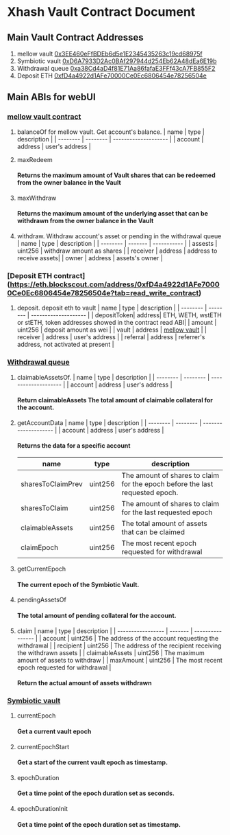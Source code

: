 # Xhash Vault Contract Document

## Main Vault Contract Addresses

1. mellow vault [0x3EE460eFfBDEb6d5e1E2345435263c19cd68975f](https://eth.blockscout.com/address/0x3EE460eFfBDEb6d5e1E2345435263c19cd68975f?tab=contract)
2. Symbiotic vault [0xD6A7933D2Ac0BAf297944d254Eb62A48dEa6E19b](https://eth.blockscout.com/address/0xD6A7933D2Ac0BAf297944d254Eb62A48dEa6E19b?tab=contract)
3. Withdrawal queue [0xa38Cd4aD4f81E71Aa86fafaE3FFf43cA7FB855F2](https://eth.blockscout.com/address/0xa38Cd4aD4f81E71Aa86fafaE3FFf43cA7FB855F2?tab=contract)
4. Deposit ETH [0xfD4a4922d1AFe70000Ce0Ec6806454e78256504e](https://eth.blockscout.com/address/0xfD4a4922d1AFe70000Ce0Ec6806454e78256504e?tab=read_write_contract)

## Main ABIs for webUI

### [mellow vault contract](https://eth.blockscout.com/address/0x3EE460eFfBDEb6d5e1E2345435263c19cd68975f?tab=contract)

1. balanceOf for mellow vault. Get account's balance.
   | name | type | description |
   | -------- | -------- | -------------------- |
   | account | address | user's address |
2. maxRedeem

   #### Returns the maximum amount of Vault shares that can be redeemed from the owner balance in the Vault

3. maxWithdraw

   #### Returns the maximum amount of the underlying asset that can be withdrawn from the owner balance in the Vault

4. withdraw. Withdraw account's asset or pending in the withdrawal queue
   | name | type | description |
   | -------- | ------- | ----------- |
   | assests | uint256 | withdraw amount as shares |
   | receiver | address | address to receive assets|
   | owner | address | assets's owner |

### [Deposit ETH contract] (https://eth.blockscout.com/address/0xfD4a4922d1AFe70000Ce0Ec6806454e78256504e?tab=read_write_contract)

1. deposit. deposit eth to vault
   | name | type | description |
   | -------- | -------- | -------------------- |
   | depositToken| address| ETH, WETH, wstETH or stETH, token addresses showed in the contract read ABI|
   | amount | uint256 | deposit amount as wei |
   | vault | address | [mellow vault](https://eth.blockscout.com/address/0x3EE460eFfBDEb6d5e1E2345435263c19cd68975f?tab=contract) |
   | receiver | address | user's address |
   | referral | address | referrer's address, not activated at present |

### [Withdrawal queue](https://eth.blockscout.com/address/0xa38Cd4aD4f81E71Aa86fafaE3FFf43cA7FB855F2?tab=contract)

1. claimableAssetsOf.
   | name | type | description |
   | -------- | -------- | -------------------- |
   | account | address | user's address |

   #### Return claimableAssets The total amount of claimable collateral for the account.

2. getAccountData
   | name | type | description |
   | -------- | -------- | -------------------- |
   | account | address | user's address |
   #### Returns the data for a specific account
   | name              | type    | description                                                                  |
   | ----------------- | ------- | ---------------------------------------------------------------------------- |
   | sharesToClaimPrev | uint256 | The amount of shares to claim for the epoch before the last requested epoch. |
   | sharesToClaim     | uint256 | The amount of shares to claim for the last requested epoch                   |
   | claimableAssets   | uint256 | The total amount of assets that can be claimed                               |
   | claimEpoch        | uint256 | The most recent epoch requested for withdrawal                               |
3. getCurrentEpoch
   #### The current epoch of the Symbiotic Vault.
4. pendingAssetsOf
   #### The total amount of pending collateral for the account.
5. claim
   | name | type | description |
   | ----------------- | ------- | ---------------- |
   | account | uint256 | The address of the account requesting the withdrawal |
   | recipient | uint256 | The address of the recipient receiving the withdrawn assets |
   | claimableAssets | uint256 | The maximum amount of assets to withdraw |
   | maxAmount | uint256 | The most recent epoch requested for withdrawal |
   #### Return the actual amount of assets withdrawn

### [Symbiotic vault](https://eth.blockscout.com/address/0xD6A7933D2Ac0BAf297944d254Eb62A48dEa6E19b?tab=contract)

1. currentEpoch

   #### Get a current vault epoch

2. currentEpochStart
   #### Get a start of the current vault epoch as timestamp.
3. epochDuration

   #### Get a time point of the epoch duration set as seconds.

4. epochDurationInit
   #### Get a time point of the epoch duration set as timestamp.
